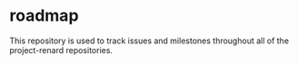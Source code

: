 # roadmap

This repository is used to track issues and milestones throughout all of the project-renard repositories.
